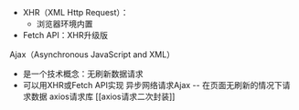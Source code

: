 - XHR（XML Http Request）：
	- 浏览器环境内置
- Fetch API：XHR升级版

Ajax（Asynchronous JavaScript and XML）
- 是一个技术概念：无刷新数据请求
- 可以用XHR或Fetch API实现
异步网络请求Ajax -- 在页面无刷新的情况下请求数据
axios请求库 [[axios请求二次封装]]

